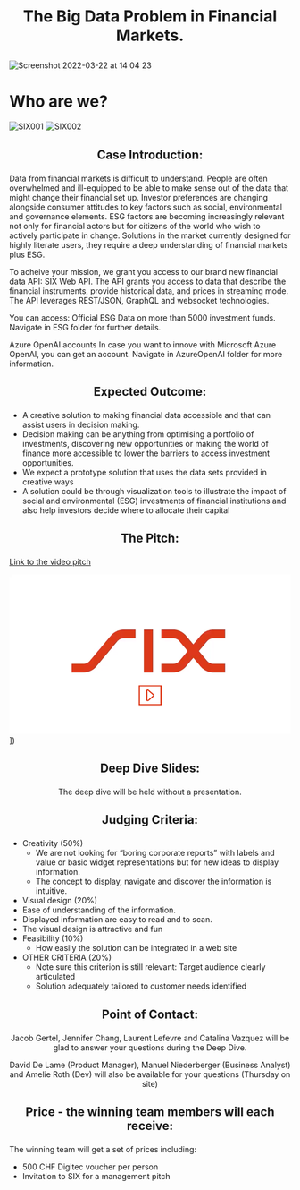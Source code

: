 # <p align="center"> The Big Data Problem in Financial Markets. </p>

<img width="1087" alt="Screenshot 2022-03-22 at 14 04 23" src="https://user-images.githubusercontent.com/120366987/226598163-8fcaf489-7d24-4997-ab56-a8ca258a74fc.jpeg">

# Who are we?
![SIX001](https://user-images.githubusercontent.com/128060007/226584467-8e11130e-58cc-420c-af8d-3b3eb77f3df3.png)
![SIX002](https://user-images.githubusercontent.com/128060007/226584488-dbfeeea6-e33d-4f03-93c6-09f8b7f84673.png)

## <p align="center"> Case Introduction: </p>

Data from financial markets is difficult to understand. People are often overwhelmed and ill-equipped to be able to make sense out of the data that might change their financial set up. Investor preferences are changing alongside consumer attitudes to key factors such as social, environmental and governance elements. ESG factors are becoming increasingly relevant not only for financial actors but for citizens of the world who wish to actively participate in change. Solutions in the market currently designed for highly literate users, they require a deep understanding of financial markets plus ESG. 

To acheive your mission, we grant you access to our brand new financial data API: SIX Web API. The API grants you access to data that describe the financial instruments, provide historical data, and prices in streaming mode. The API leverages REST/JSON, GraphQL and websocket technologies.



You can access:
Official ESG Data on more than 5000 investment funds.
Navigate in ESG folder for further details.

Azure OpenAI accounts
In case you want to innove with Microsoft Azure OpenAI, you can get an account.
Navigate in AzureOpenAI folder for more information.

## <p align="center"> Expected Outcome: </p>

- A creative solution to making financial data accessible and that can assist users in decision making.
- Decision making can be anything from optimising a portfolio of investments, discovering new opportunities or making the world of finance more accessible to lower the barriers to access investment opportunities. 
- We expect a prototype solution that uses the data sets provided in creative ways
- A solution could be through visualization tools to illustrate the impact of social and environmental (ESG) investments of financial institutions and also help investors decide where to allocate their capital


## <p align="center"> The Pitch: </p>
[Link to the video pitch](https://github.com/START-Hack/SIX_STARTHACK23/blob/main/459_HackPitch.compressed.mp4)

[![Watch the video](resources/video.png)](https://github.com/START-Hack/SIX_STARTHACK23/blob/main/459_HackPitch.compressed.mp4)])

## <p align="center"> Deep Dive Slides: </p>

<p align="center"> The deep dive will be held without a presentation. </p>

## <p align="center"> Judging Criteria: </p>

- Creativity (50%)
  - We are not looking for “boring corporate reports” with labels and value or basic widget representations but for new ideas to display information.
  - The concept to display, navigate and discover the information is intuitive.
-	Visual design (20%)
  - Ease of understanding of the information.
  - Displayed information are easy to read and to scan.
  - The visual design is attractive and fun
- Feasibility (10%)
  - How easily the solution can be integrated in a web site
- OTHER CRITERIA (20%)
  - Note sure this criterion is still relevant: Target audience clearly articulated 
  - Solution adequately tailored to customer needs identified


## <p align="center"> Point of Contact: </p>

<p align="center"> Jacob Gertel, Jennifer Chang, Laurent Lefevre and Catalina Vazquez will be glad to answer your questions during the Deep Dive. </p>

<p align="center"> David De Lame (Product Manager), Manuel Niederberger (Business Analyst) and Amelie Roth (Dev) will also be available for your questions (Thursday on site)</p>


## <p align="center"> Price - the winning team members will each receive: </p>

The winning team will get a set of prices including:
- 500 CHF Digitec voucher per person 
- Invitation to SIX for a management pitch 
